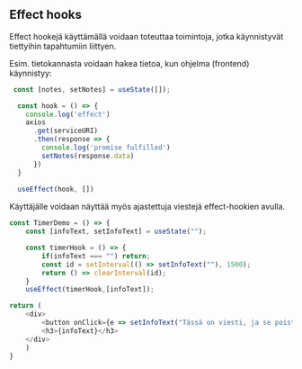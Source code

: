 ## Effect hooks

Effect hookejä käyttämällä voidaan toteuttaa toimintoja, jotka käynnistyvät tiettyihin tapahtumiin liittyen.

Esim. tietokannasta voidaan hakea tietoa, kun ohjelma (frontend) käynnistyy:

```js
 const [notes, setNotes] = useState([]);

  const hook = () => {
    console.log('effect')
    axios
      .get(serviceURI)
      .then(response => {
        console.log('promise fulfilled')
        setNotes(response.data)
      })
  }
  
  useEffect(hook, [])
```

Käyttäjälle voidaan näyttää myös ajastettuja viestejä effect-hookien avulla.

```js
const TimerDemo = () => {
    const [infoText, setInfoText] = useState("");

    const timerHook = () => {
        if(infoText === "") return;
        const id = setInterval(() => setInfoText(""), 1500);
        return () => clearInterval(id);
    }
    useEffect(timerHook,[infoText]);

return (
    <div>
        <button onClick={e => setInfoText("Tässä on viesti, ja se poistuu kohta")}>paina</button>
        <h3>{infoText}</h3>
    </div>​
    )
}
```